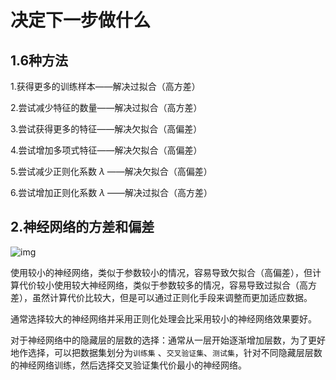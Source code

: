 # 决定下一步做什么

## 1.6种方法

1.获得更多的训练样本——解决过拟合（高方差）

2.尝试减少特征的数量——解决过拟合（高方差）

3.尝试获得更多的特征——解决欠拟合（高偏差）

4.尝试增加多项式特征——解决欠拟合（高偏差）

5.尝试减少正则化系数 $\lambda$ ——解决欠拟合（高偏差）

6.尝试增加正则化系数 $\lambda$ ——解决过拟合（高方差）



## 2.神经网络的方差和偏差

![img](http://www.ai-start.com/ml2014/images/c5cd6fa2eb9aea9c581b2d78f2f4ea57.png)

使用较小的神经网络，类似于参数较小的情况，容易导致欠拟合（高偏差），但计算代价较小使用较大神经网络，类似于参数较多的情况，容易导致过拟合（高方差），虽然计算代价比较大，但是可以通过正则化手段来调整而更加适应数据。

通常选择较大的神经网络并采用正则化处理会比采用较小的神经网络效果要好。

对于神经网络中的隐藏层的层数的选择：通常从一层开始逐渐增加层数，为了更好地作选择，可以把数据集划分为`训练集` 、`交叉验证集`、`测试集`，针对不同隐藏层层数的神经网络训练，然后选择交叉验证集代价最小的神经网络。



